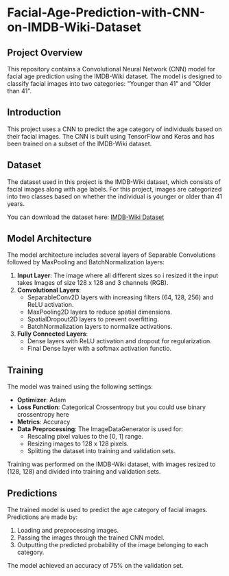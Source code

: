 # Facial-Age-Prediction-with-CNN-on-IMDB-Wiki-Dataset

## Project Overview

This repository contains a Convolutional Neural Network (CNN) model for facial age prediction using the IMDB-Wiki dataset. The model is designed to classify facial images into two categories: "Younger than 41" and "Older than 41". 

## Introduction

This project uses a CNN to predict the age category of individuals based on their facial images. The CNN is built using TensorFlow and Keras and has been trained on a subset of the IMDB-Wiki dataset.

## Dataset

The dataset used in this project is the IMDB-Wiki dataset, which consists of facial images along with age labels. For this project, images are categorized into two classes based on whether the individual is younger or older than 41 years.

You can download the dataset here: [IMDB-Wiki Dataset](https://data.vision.ee.ethz.ch/cvl/rrothe/imdb-wiki/)

## Model Architecture

The model architecture includes several layers of Separable Convolutions followed by MaxPooling and BatchNormalization layers:

1. **Input Layer**: The image where all different sizes so i resized it the input takes Images of size 128 x 128 and 3 channels (RGB).
2. **Convolutional Layers**:
   - SeparableConv2D layers with increasing filters (64, 128, 256) and ReLU activation.
   - MaxPooling2D layers to reduce spatial dimensions.
   - SpatialDropout2D layers to prevent overfitting.
   - BatchNormalization layers to normalize activations.
3. **Fully Connected Layers**:
   - Dense layers with ReLU activation and dropout for regularization.
   - Final Dense layer with a softmax activation functio.

## Training

The model was trained using the following settings:
- **Optimizer**: Adam
- **Loss Function**: Categorical Crossentropy but you could use binary crossentropy here
- **Metrics**: Accuracy
- **Data Preprocessing**: The ImageDataGenerator is used for:
   - Rescaling pixel values to the [0, 1] range.
   - Resizing images to 128 x 128 pixels.
   - Splitting the dataset into training and validation sets.

Training was performed on the IMDB-Wiki dataset, with images resized to (128, 128) and divided into training and validation sets.

## Predictions

The trained model is used to predict the age category of facial images. Predictions are made by:
1. Loading and preprocessing images.
2. Passing the images through the trained CNN model.
3. Outputting the predicted probability of the image belonging to each category.

The model achieved an accuracy of 75% on the validation set.
